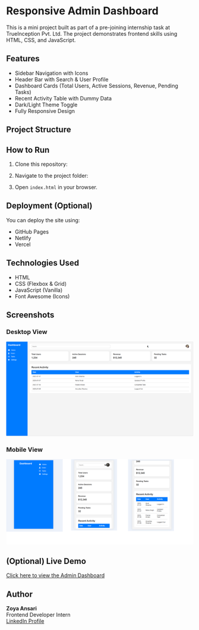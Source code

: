 # Responsive Admin Dashboard

This is a mini project built as part of a pre-joining internship task at TrueInception Pvt. Ltd. The project demonstrates frontend skills using HTML, CSS, and JavaScript.

## Features

- Sidebar Navigation with Icons
- Header Bar with Search & User Profile
- Dashboard Cards (Total Users, Active Sessions, Revenue, Pending Tasks)
- Recent Activity Table with Dummy Data
- Dark/Light Theme Toggle
- Fully Responsive Design

## Project Structure


## How to Run

1. Clone this repository:

2. Navigate to the project folder:

3. Open `index.html` in your browser.

## Deployment (Optional)

You can deploy the site using:
- GitHub Pages
- Netlify
- Vercel

## Technologies Used

- HTML
- CSS (Flexbox & Grid)
- JavaScript (Vanilla)
- Font Awesome (Icons)

## Screenshots

### Desktop View  
![Desktop](./screenshorts/dashboard-desktop.png)

### Mobile View  
![Mobile](./screenshorts/dashboard-mobile.png)

## (Optional) Live Demo
[Click here to view the Admin Dashboard](https://zoya-admin-dashboard.netlify.app)


## Author

**Zoya Ansari**  
Frontend Developer Intern  
[LinkedIn Profile](https://www.linkedin.com/in/your-profile)
